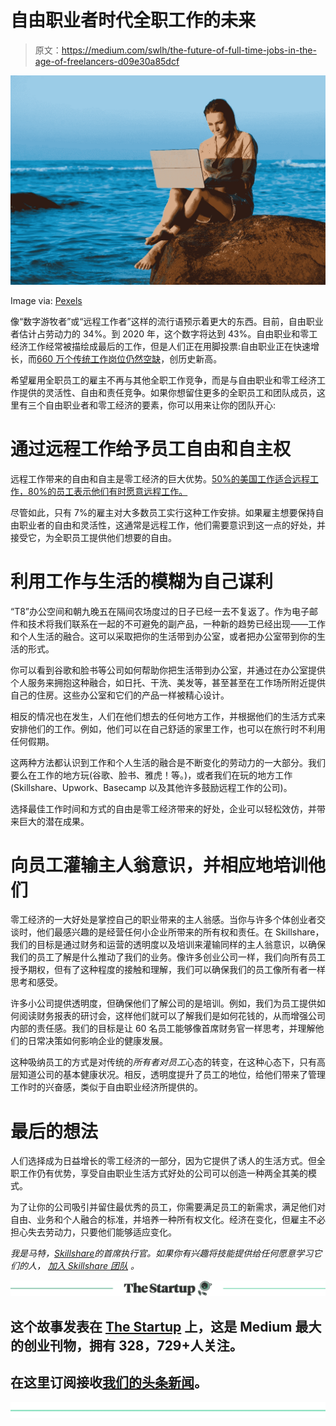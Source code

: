 # 自由职业者时代全职工作的未来

> 原文：<https://medium.com/swlh/the-future-of-full-time-jobs-in-the-age-of-freelancers-d09e30a85dcf>

![](img/4ccf5fbdb91da49bc296e49f110638d9.png)

Image via: [Pexels](https://www.pexels.com/photo/beach-lady-laptop-leisure-319917/)

像“数字游牧者”或“远程工作者”这样的流行语预示着更大的东西。目前，自由职业者估计占劳动力的 34%。到 2020 年，这个数字将达到 43%。自由职业和零工经济工作经常被描绘成最后的工作，但是人们正在用脚投票:自由职业正在快速增长，而[660 万个传统工作岗位仍然空缺](https://www.bls.gov/news.release/jolts.nr0.htm)，创历史新高。

希望雇用全职员工的雇主不再与其他全职工作竞争，而是与自由职业和零工经济工作提供的灵活性、自由和责任竞争。如果你想留住更多的全职员工和团队成员，这里有三个自由职业者和零工经济的要素，你可以用来让你的团队开心:

# 通过远程工作给予员工自由和自主权

远程工作带来的自由和自主是零工经济的巨大优势。[50%的美国工作适合远程工作，80%的员工表示他们有时愿意远程工作。](http://nation1099.com/gig-economy-data-freelancer-study)

尽管如此，只有 7%的雇主对大多数员工实行这种工作安排。如果雇主想要保持自由职业者的自由和灵活性，这通常是远程工作，他们需要意识到这一点的好处，并接受它，为全职员工提供他们想要的自由。

# 利用工作与生活的模糊为自己谋利

“T8”办公空间和朝九晚五在隔间农场度过的日子已经一去不复返了。作为电子邮件和技术将我们联系在一起的不可避免的副产品，一种新的趋势已经出现——工作和个人生活的融合。这可以采取把你的生活带到办公室，或者把办公室带到你的生活的形式。

你可以看到谷歌和脸书等公司如何帮助你把生活带到办公室，并通过在办公室提供个人服务来拥抱这种融合，如日托、干洗、美发等，甚至甚至在工作场所附近提供自己的住房。这些办公室和它们的产品一样被精心设计。

相反的情况也在发生，人们在他们想去的任何地方工作，并根据他们的生活方式来安排他们的工作。例如，他们可以在自己舒适的家里工作，也可以在旅行时不利用任何假期。

这两种方法都认识到工作和个人生活的融合是不断变化的劳动力的一大部分。我们要么在工作的地方玩(谷歌、脸书、雅虎！等。)，或者我们在玩的地方工作(Skillshare、Upwork、Basecamp 以及其他许多鼓励远程工作的公司)。

选择最佳工作时间和方式的自由是零工经济带来的好处，企业可以轻松效仿，并带来巨大的潜在成果。

# 向员工灌输主人翁意识，并相应地培训他们

零工经济的一大好处是掌控自己的职业带来的主人翁感。当你与许多个体创业者交谈时，他们最感兴趣的是经营任何小企业所带来的所有权和责任。在 Skillshare，我们的目标是通过财务和运营的透明度以及培训来灌输同样的主人翁意识，以确保我们的员工了解是什么推动了我们的业务。像许多创业公司一样，我们向所有员工授予期权，但有了这种程度的接触和理解，我们可以确保我们的员工像所有者一样思考和感受。

许多小公司提供透明度，但确保他们了解公司的是培训。例如，我们为员工提供如何阅读财务报表的研讨会，这样他们就可以了解我们是如何花钱的，从而增强公司内部的责任感。我们的目标是让 60 名员工能够像首席财务官一样思考，并理解他们的日常决策如何影响企业的健康发展。

这种吸纳员工的方式是对传统的*所有者对员工*心态的转变，在这种心态下，只有高层知道公司的基本健康状况。相反，透明度提升了员工的地位，给他们带来了管理工作时的兴奋感，类似于自由职业经济所提供的。

# 最后的想法

人们选择成为日益增长的零工经济的一部分，因为它提供了诱人的生活方式。但全职工作仍有优势，享受自由职业生活方式好处的公司可以创造一种两全其美的模式。

为了让你的公司吸引并留住最优秀的员工，你需要满足员工的新需求，满足他们对自由、业务和个人融合的标准，并培养一种所有权文化。经济在变化，但雇主不必担心失去劳动力，只要他们能够适应变化。

*我是马特，*[*Skillshare*](https://www.skillshare.com/)*的首席执行官。如果你有兴趣将技能提供给任何愿意学习它们的人，* [*加入 Skillshare 团队*](https://www.skillshare.com/jobs) *。*

[![](img/308a8d84fb9b2fab43d66c117fcc4bb4.png)](https://medium.com/swlh)

## 这个故事发表在 [The Startup](https://medium.com/swlh) 上，这是 Medium 最大的创业刊物，拥有 328，729+人关注。

## 在这里订阅接收[我们的头条新闻](http://growthsupply.com/the-startup-newsletter/)。

[![](img/b0164736ea17a63403e660de5dedf91a.png)](https://medium.com/swlh)